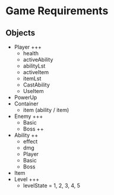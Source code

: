 # Game Requirements

## Objects

- Player +++
  - health
  - activeAbility
  - abilityLst
  - activeItem
  - itemLst
  - CastAbility
  - UseItem
- PowerUp
- Container
  - item (ability / item)
- Enemy +++
  - Basic
  - Boss ++
- Ability ++
  - effect
  - dmg
  - Player
  - Basic
  - Boss
- Item
- Level +++
  - levelState = 1, 2, 3, 4, 5
